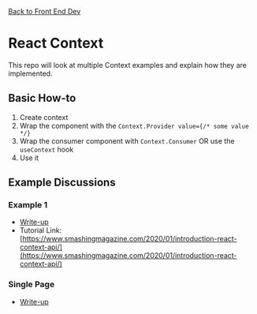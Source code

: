 [Back to Front End Dev](https://github.com/coolinmc6/front-end-dev)

# React Context

This repo will look at multiple Context examples and explain how they are implemented.

## Basic How-to

1. Create context
2. Wrap the component with the `Context.Provider value={/* some value */}`
3. Wrap the consumer component with `Context.Consumer` OR use the `useContext` hook
4. Use it

## Example Discussions

### Example 1
- [Write-up](https://github.com/coolinmc6/react-context/blob/main/analyses/example1.md)
- Tutorial Link: [https://www.smashingmagazine.com/2020/01/introduction-react-context-api/](https://www.smashingmagazine.com/2020/01/introduction-react-context-api/)

### Single Page

- [Write-up](https://github.com/coolinmc6/react-context/blob/main/analyses/singlepage.md)